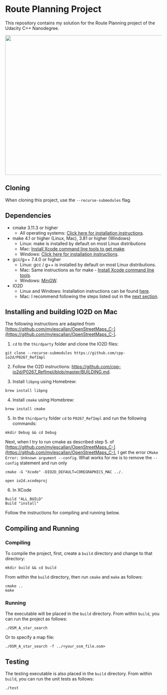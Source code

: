 # Route Planning Project

This repository contains my solution for the Route Planning project of the Udacity C++ Nanodegree.

<img src="map.png" width="600" height="450" />

## Cloning

When cloning this project, use the `--recurse-submodules` flag. 

## Dependencies
* cmake 3.11.3 or higher
  * All operating systems: [Click here for installation instructions](https://cmake.org/install/).
* make 4.1 or higher (Linux, Mac), 3.81 or higher (Windows) 
  * Linux: make is installed by default on most Linux distributions
  * Mac: [Install Xcode command line tools to get make](https://developer.apple.com/xcode/features/).
  * Windows: [Click here for installation instructions](http://gnuwin32.sourceforge.net/packages/make.htm).
* gcc/g++ 7.4.0 or higher
  * Linux: gcc / g++ is installed by default on most Linux distributions.
  * Mac: Same instructions as for make - [Install Xcode command line tools](https://developer.apple.com/xcode/features/).
  * Windows: [MinGW](http://www.mingw.org/).
* IO2D
  * Linux and Windows: Installation instructions can be found [here](https://github.com/cpp-io2d/P0267_RefImpl/blob/master/BUILDING.md).
  * Mac: I recommend following the steps listed out in the [next section](#installing-and-building-io2d-on-mac).

## Installing and building IO2D on Mac

The following instructions are adapted from [https://github.com/mylescallan/OpenStreetMaps_C-](https://github.com/mylescallan/OpenStreetMaps_C-).

1. `cd` to the `thirdparty` folder and clone the IO2D files:

```
git clone --recurse-submodules https://github.com/cpp-io2d/P0267_RefImpl
```

2. Follow the O2D instructions: https://github.com/cpp-io2d/P0267_RefImpl/blob/master/BUILDING.md.

3. Install `libpng` using Homebrew: 

```brew install libpng```

4. Install `cmake` using Homebrew: 

```brew install cmake```

5. In the `thirdparty` folder `cd` to `P0267_RefImpl` and run the following commands:

```
mkdir Debug && cd Debug
```

Next, when I try to run cmake as described step 5. of [https://github.com/mylescallan/OpenStreetMaps_C-](https://github.com/mylescallan/OpenStreetMaps_C-), I get the error `CMake Error: Unknown argument --config`. What works for me is to remove the `--config` statement and run only

```
cmake -G "Xcode" -DIO2D_DEFAULT=COREGRAPHICS_MAC ../.
```

```
open io2d.xcodeproj
```

6. In XCode

```
Build "ALL_BUILD"
Build "install"
```

Follow the instructions for compiling and running below.


## Compiling and Running

### Compiling
To compile the project, first, create a `build` directory and change to that directory:
```
mkdir build && cd build
```
From within the `build` directory, then run `cmake` and `make` as follows:
```
cmake ..
make
```
### Running
The executable will be placed in the `build` directory. From within `build`, you can run the project as follows:
```
./OSM_A_star_search
```
Or to specify a map file:
```
./OSM_A_star_search -f ../<your_osm_file.osm>
```

## Testing

The testing executable is also placed in the `build` directory. From within `build`, you can run the unit tests as follows:
```
./test
```

